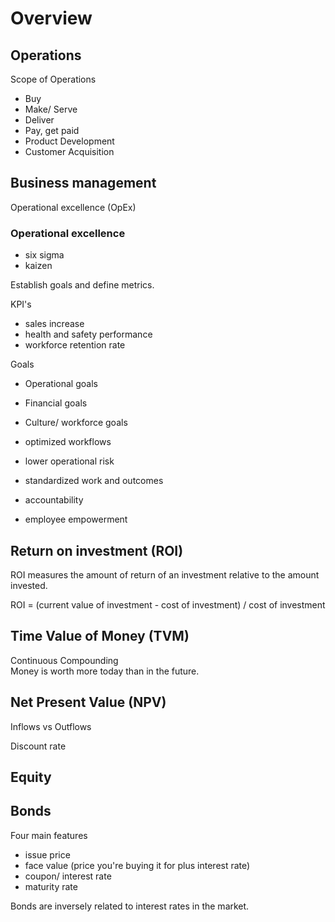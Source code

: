 # Overview

## Operations
Scope of Operations  
- Buy
- Make/ Serve
- Deliver
- Pay, get paid
- Product Development
- Customer Acquisition

## Business management
Operational excellence (OpEx)  

### Operational excellence
- six sigma
- kaizen

Establish goals and define metrics.  

KPI's
- sales increase
- health and safety performance
- workforce retention rate

Goals
- Operational goals
- Financial goals
- Culture/ workforce goals

- optimized workflows
- lower operational risk
- standardized work and outcomes
- accountability
- employee empowerment

## Return on investment (ROI)
ROI measures the amount of return of an investment relative to the amount invested.  

ROI = (current value of investment - cost of investment) / cost of investment  

## Time Value of Money (TVM)
Continuous Compounding  
Money is worth more today than in the future.  

## Net Present Value (NPV)
Inflows vs Outflows  

Discount rate  

## Equity

## Bonds
Four main features
- issue price
- face value (price you're buying it for plus interest rate)
- coupon/ interest rate
- maturity rate

Bonds are inversely related to interest rates in the market.  